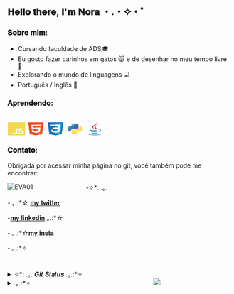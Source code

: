 ## 𝐇𝐞𝐥𝐥𝐨 𝐭𝐡𝐞𝐫𝐞, 𝐈'𝐦 𝐍𝐨𝐫𝐚 ・.・✧・゜

### 𝐒𝐨𝐛𝐫𝐞 𝐦𝐢𝐦:

- Cursando faculdade de ADS🎓
- Eu gosto fazer carinhos em gatos 😸 e de desenhar no meu tempo livre 🎨
- Explorando o mundo de linguagens 💻
- Português / Inglês 🌱


### 𝐀𝐩𝐫𝐞𝐧𝐝𝐞𝐧𝐝𝐨:
 
 <div style="display: inline_block"><br>
  <img align="center" alt="Gabi-Js" height="30" width="40" src="https://raw.githubusercontent.com/devicons/devicon/master/icons/javascript/javascript-plain.svg">
  <img align="center" alt="Gabi-HTML" height="30" width="40" src="https://raw.githubusercontent.com/devicons/devicon/master/icons/html5/html5-original.svg">
  <img align="center" alt="Gabi-CSS" height="30" width="40" src="https://raw.githubusercontent.com/devicons/devicon/master/icons/css3/css3-original.svg">
  <img align="center" alt="Gabi-Python" height="30" width="40" src="https://raw.githubusercontent.com/devicons/devicon/master/icons/python/python-original.svg">
  <img align="center" alt="Gabi-Java" height="30" width="40" src="https://raw.githubusercontent.com/devicons/devicon/1119b9f84c0290e0f0b38982099a2bd027a48bf1/icons/java/java-original.svg">


</div>



### 𝐂𝐨𝐧𝐭𝐚𝐭𝐨: 
Obrigada por acessar minha página no git, você também pode me encontrar: 

<img align="left" alt="EVA01" src="https://user-images.githubusercontent.com/90690022/229809728-5d31617a-16c9-4fbc-9cd6-92b35557350d.png" width=35%> 

 -✧*: .｡.  

-.｡.:*☆ <a href="https://twitter.com/bipblopbop">𝐦𝐲 𝐭𝐰𝐢𝐭𝐭𝐞𝐫</a>

 -<a href="https://www.linkedin.com/feed/?trk=guest_homepage-basic_nav-header-signin">𝐦𝐲 𝐥𝐢𝐧𝐤𝐞𝐝𝐢𝐧</a>.｡.:*☆

 -.｡.:*☆<a href="ncrieiainda">𝐦𝐲 𝐢𝐧𝐬𝐭𝐚</a>

-.｡.:*✧ 



#







<details>
 <summary>✧*: .｡. 𝑮𝒊𝒕 𝑺𝒕𝒂𝒕𝒖𝒔 .｡.:*✧ </summary>
 
 > ![Anurag's GitHub stats](https://github-readme-stats.vercel.app/api?username=g4nor4&show_icons=true&theme=ocean_dark&hide=issues,contribs) ![Top Langs](https://github-readme-stats.vercel.app/api/top-langs/?username=g4nor4&langs_count=8&layout=compact&theme=ocean_dark) 

</details>

<img align="right" src="https://i.pinimg.com/originals/78/92/b3/7892b3afe5f6d0f23645e8d6ca31dd68.gif" width="35%">


<details>
 <summary> .｡.:*✧ </summary>
 
<table><tbody><tr><td><a href="https://octo-ring.com/"><img src="https://octo-ring.com/static/img/widget/top.png" width="99%" alt="Octo Ring logo" align="top"></a><br><a href="https://octo-ring.com/p/g4nor4/prev"><img src="https://octo-ring.com/static/img/widget/prev.png" width="33%" alt="previous" align="top" title="previous profile"></a><a href="https://octo-ring.com/p/g4nor4/random"><img src="https://octo-ring.com/static/img/widget/random.png" width="33%" alt="random" align="top" title="random profile"></a><a href="https://octo-ring.com/p/g4nor4/next"><img src="https://octo-ring.com/static/img/widget/next.png" width="33%" alt="next" align="top" title="next profile"></a><br><a href="https://octo-ring.com/"><img src="https://octo-ring.com/static/img/widget/bottom.png" width="99%" alt="check out other GitHub profiles in the Octo Ring" align="top"></a></td></tr></tbody></table>

</details>










<!-- 
imagens que não utilizei
----
<img src="https://raw.githubusercontent.com/gist/jangxx/a6dbeaeb4d1ecf08358c8240e350f018/raw/05806d3d874f99cadf61d43a4ffa9e2d7da70d9d/nerv.svg" width="30%">
<img src="https://64.media.tumblr.com/b7d2e3f96ec596b8be30df6d91916847/tumblr_pjgxe2X4p41xdjegyo6_250.gifv" width="30%">
<img src="https://64.media.tumblr.com/f7e1b0646ef9ecd20ca10bad5bc188e4/tumblr_pjgxe2X4p41xdjegyo2_250.gifv" width="30%">

-->

